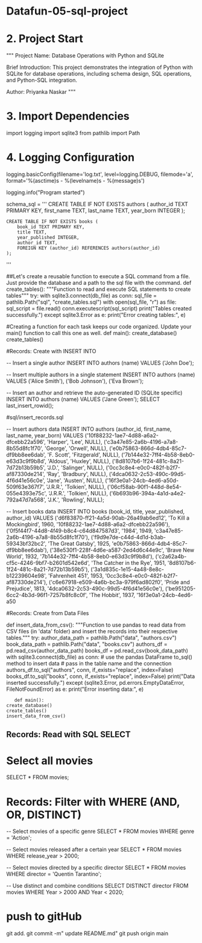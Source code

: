 # Datafun-05-sql-project
# 2. Project Start
"""
Project Name: Database Operations with Python and SQLite

Brief Introduction:
This project demonstrates the integration of Python with SQLite for database operations, including schema design,
SQL operations, and Python-SQL integration.

Author: Priyanka Naskar
"""

# 3. Import Dependencies
import logging
import sqlite3
from pathlib import Path

# 4. Logging Configuration
logging.basicConfig(filename='log.txt', level=logging.DEBUG, filemode='a', format='%(asctime)s - %(levelname)s - %(message)s')

logging.info("Program started")


schema_sql = '''
    CREATE TABLE IF NOT EXISTS authors (
        author_id TEXT PRIMARY KEY,
        first_name TEXT,
        last_name TEXT,
        year_born INTEGER
    );

    CREATE TABLE IF NOT EXISTS books (
        book_id TEXT PRIMARY KEY,
        title TEXT,
        year_published INTEGER,
        author_id TEXT,
        FOREIGN KEY (author_id) REFERENCES authors(author_id)
    );
'''

##Let's create a reusable function to execute a SQL command from a file. Just provide the database and a path to the sql file with the command. 
def create_tables():
    """Function to read and execute SQL statements to create tables"""
    try:
        with sqlite3.connect(db_file) as conn:
            sql_file = pathlib.Path("sql", "create_tables.sql")
            with open(sql_file, "r") as file:
                sql_script = file.read()
            conn.executescript(sql_script)
            print("Tables created successfully.")
    except sqlite3.Error as e:
        print("Error creating tables:", e)

#Creating a function for each task keeps our code organized. Update your main() function to call this one as well. 
def main():
    create_database()
    create_tables()

#Records: Create with INSERT INTO

-- Insert a single author
INSERT INTO authors (name) VALUES ('John Doe');

-- Insert multiple authors in a single statement
INSERT INTO authors (name) VALUES ('Alice Smith'), ('Bob Johnson'), ('Eva Brown');

-- Insert an author and retrieve the auto-generated ID (SQLite specific)
INSERT INTO authors (name) VALUES ('Jane Green');
SELECT last_insert_rowid();

#sql/insert_records.sql

-- Insert authors data
INSERT INTO authors (author_id, first_name, last_name, year_born)
VALUES
    ('10f88232-1ae7-4d88-a6a2-dfcebb22a596', 'Harper', 'Lee', NULL),
    ('c3a47e85-2a6b-4196-a7a8-8b55d8fc1f70', 'George', 'Orwell', NULL),
    ('e0b75863-866d-4db4-85c7-df9bb8ee6dab', 'F. Scott', 'Fitzgerald', NULL),
    ('7b144e32-7ff4-4b58-8eb0-e63d3c9f9b8d', 'Aldous', 'Huxley', NULL),
    ('8d8107b6-1f24-481c-8a21-7d72b13b59b5', 'J.D.', 'Salinger', NULL),
    ('0cc3c8e4-e0c0-482f-b2f7-af87330de214', 'Ray', 'Bradbury', NULL),
    ('4dca0632-2c53-490c-99d5-4f6d41e56c0e', 'Jane', 'Austen', NULL),
    ('16f3e0a1-24cb-4ed6-a50d-509f63e367f7', 'J.R.R.', 'Tolkien', NULL),
    ('06cf58ab-90f1-448d-8e54-055e4393e75c', 'J.R.R.', 'Tolkien', NULL),
    ('6b693b96-394a-4a1d-a4e2-792a47d7a568', 'J.K.', 'Rowling', NULL);


-- Insert books data
INSERT INTO books (book_id, title, year_published, author_id)
VALUES
    ('d6f83870-ff21-4a5d-90ab-26a49ab6ed12', 'To Kill a Mockingbird', 1960, '10f88232-1ae7-4d88-a6a2-dfcebb22a596'),
    ('0f5f44f7-44d8-4f49-b8c4-c64d847587d3', '1984', 1949, 'c3a47e85-2a6b-4196-a7a8-8b55d8fc1f70'),
    ('f9d9e7de-c44d-4d1d-b3ab-59343bf32bc2', 'The Great Gatsby', 1925, 'e0b75863-866d-4db4-85c7-df9bb8ee6dab'),
    ('38e530f1-228f-4d6e-a587-2ed4d6c44e9c', 'Brave New World', 1932, '7b144e32-7ff4-4b58-8eb0-e63d3c9f9b8d'),
    ('c2a62a4b-cf5c-4246-9bf7-b2601d542e6d', 'The Catcher in the Rye', 1951, '8d8107b6-1f24-481c-8a21-7d72b13b59b5'),
    ('3a1d835c-1e15-4a48-8e8c-b12239604e98', 'Fahrenheit 451', 1953, '0cc3c8e4-e0c0-482f-b2f7-af87330de214'),
    ('c6e67918-e509-4a6b-bc3a-979f6ad802f0', 'Pride and Prejudice', 1813, '4dca0632-2c53-490c-99d5-4f6d41e56c0e'),
    ('be951205-6cc2-4b3d-96f1-7257b8fc8c0f', 'The Hobbit', 1937, '16f3e0a1-24cb-4ed6-a50

#Records: Create from Data Files

def insert_data_from_csv():
    """Function to use pandas to read data from CSV files (in 'data' folder)
    and insert the records into their respective tables."""
    try:
        author_data_path = pathlib.Path("data", "authors.csv")
        book_data_path = pathlib.Path("data", "books.csv")
        authors_df = pd.read_csv(author_data_path)
        books_df = pd.read_csv(book_data_path)
        with sqlite3.connect(db_file) as conn:
            # use the pandas DataFrame to_sql() method to insert data
            # pass in the table name and the connection
            authors_df.to_sql("authors", conn, if_exists="replace", index=False)
            books_df.to_sql("books", conn, if_exists="replace", index=False)
            print("Data inserted successfully.")
    except (sqlite3.Error, pd.errors.EmptyDataError, FileNotFoundError) as e:
        print("Error inserting data:", e)

       def main():
    create_database()
    create_tables()
    insert_data_from_csv()

## Records: Read with SQL SELECT 

# Select all movies
SELECT * FROM movies;

# Records: Filter with WHERE (AND, OR, DISTINCT)
-- Select movies of a specific genre
SELECT * FROM movies WHERE genre = 'Action';

-- Select movies released after a certain year
SELECT * FROM movies WHERE release_year > 2000;

-- Select movies directed by a specific director
SELECT * FROM movies WHERE director = 'Quentin Tarantino';

-- Use distinct and combine conditions
SELECT DISTINCT director FROM movies WHERE Year > 2000 AND Year < 2020;

# push to gitHub
git add.
git commit -m" update README.md"
git push origin main

